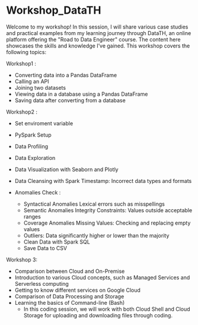 # Workshop_DataTH
Welcome to my workshop! In this session, I will share various case studies and practical examples from my learning journey through DataTH, an online platform offering the "Road to Data Engineer" course. The content here showcases the skills and knowledge I’ve gained. This workshop covers the following topics:

Workshop1 :
  - Converting data into a Pandas DataFrame
  - Calling an API
  -  Joining two datasets
  - Viewing data in a database using a Pandas DataFrame
  - Saving data after converting from a database

Workshop2 :
  - Set enviroment variable
  - PySpark Setup
  - Data Profiling
  - Data Exploration
  - Data Visualization with Seaborn and Plotly
  - Data Cleansing with Spark
    Timestamp: Incorrect data types and formats

  - Anomalies Check :
    -  Syntactical Anomalies
       Lexical errors such as misspellings
    -  Semantic Anomalies
       Integrity Constraints: Values outside acceptable ranges
    -  Coverage Anomalies
       Missing Values: Checking and replacing empty values
    -  Outliers: Data significantly higher or lower than the majority
    -  Clean Data with Spark SQL
    -  Save Data to CSV

Workshop 3:

  - Comparison between Cloud and On-Premise
  - Introduction to various Cloud concepts, such as Managed Services and Serverless computing
  - Getting to know different services on Google Cloud
  - Comparison of Data Processing and Storage
  - Learning the basics of Command-line (Bash)
    - In this coding session, we will work with both Cloud Shell and Cloud Storage for uploading and downloading files through coding.
